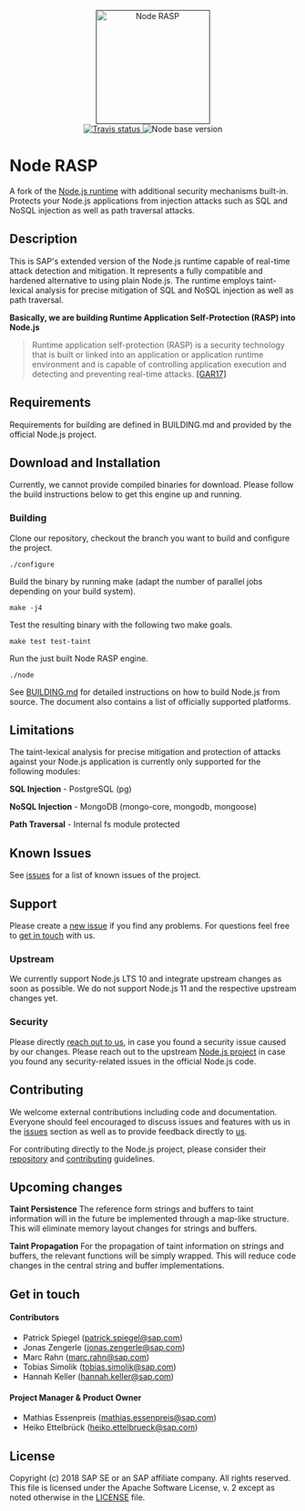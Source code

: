 <p align="center">
  <a href="">
    <img alt="Node RASP" src="logo.png" width="200"/>
  </a>
  <br>
  <a href="https://travis-ci.org/SAP/node-rasp">
    <img alt="Travis status" src="https://travis-ci.org/SAP/node-rasp.svg?branch=master"/>
  </a>
  <img alt="Node base version" src="https://img.shields.io/badge/node-v10.14.0-blue.svg"/>
</p>

# Node RASP

A fork of the [Node.js runtime](https://github.com/nodejs/node) with 
additional security mechanisms built-in. Protects your Node.js applications 
from injection attacks such as SQL and NoSQL injection as well as path 
traversal attacks.

## Description
This is SAP's extended version of the Node.js runtime capable of real-time 
attack detection and mitigation. It represents a fully compatible and hardened 
alternative to using plain Node.js. The runtime employs taint-lexical analysis 
for precise mitigation of SQL and NoSQL injection as well as path traversal.

**Basically, we are building 
Runtime Application Self-Protection (RASP) into Node.js**

> Runtime application self-protection (RASP) is a security technology that is 
> built or linked into an application or application runtime environment and is 
> capable of controlling application execution and detecting and preventing 
> real-time attacks. 
> [[GAR17]](https://www.gartner.com/it-glossary/runtime-application-self-protection-rasp/)

## Requirements
Requirements for building are defined in BUILDING.md and provided by the 
official Node.js project.

## Download and Installation
Currently, we cannot provide compiled binaries for download. Please follow 
the build instructions below to get this engine up and running.

### Building

Clone our repository, checkout the branch you want to build and configure 
the project.
```shell
./configure
```

Build the binary by running make (adapt the number of parallel jobs depending 
on your build system).
```shell
make -j4
```

Test the resulting binary with the following two make goals.
```shell
make test test-taint
```

Run the just built Node RASP engine.
```shell
./node
```

See [BUILDING.md](BUILDING.md) for detailed instructions on how to build
Node.js from source. The document also contains a list of
officially supported platforms.

## Limitations
The taint-lexical analysis for precise mitigation and protection of attacks 
against your Node.js application is currently only supported for the 
following modules:

**SQL Injection** - PostgreSQL (pg)

**NoSQL Injection** - MongoDB (mongo-core, mongodb, mongoose)

**Path Traversal** - Internal fs module protected

## Known Issues
See [issues](https://github.com/sap/node-rasp/issues) for a list of known 
issues of the project.

## Support
Please create a [new issue](https://github.com/sap/node-rasp/issues/new) 
if you find any problems. For questions feel free 
to [get in touch](#contributors) with us.

### Upstream
We currently support Node.js LTS 10 and integrate upstream changes as soon as 
possible. We do not support Node.js 11 and the respective upstream changes yet.

### Security
Please directly [reach out to us](#contributors), in case you found a security 
issue caused by our changes. Please reach out to the upstream 
[Node.js project](https://github.com/nodejs/node) in case you found any 
security-related issues in the official Node.js code.

## Contributing
We welcome external contributions including code and documentation. Everyone 
should feel encouraged to discuss issues and features with us in the 
[issues](https://github.com/sap/node-rasp/issues) section as well as to provide 
feedback directly to [us](#contributors).

For contributing directly to the Node.js project, please consider their 
[repository](https://github.com/nodejs/node/) and 
[contributing](https://github.com/nodejs/node/blob/master/CONTRIBUTING.md) 
guidelines.

## Upcoming changes
**Taint Persistence**
The reference form strings and buffers to taint information will in the future 
be implemented through a map-like structure. This will eliminate memory layout 
changes for strings and buffers.

**Taint Propagation**  For the propagation of taint information on strings and 
buffers, the relevant functions will be simply wrapped. This will reduce code 
changes in the central string and buffer implementations.

<a name="contributors"></a>
## Get in touch

#### Contributors
* Patrick Spiegel (patrick.spiegel@sap.com)
* Jonas Zengerle (jonas.zengerle@sap.com)
* Marc Rahn (marc.rahn@sap.com)
* Tobias Simolik (tobias.simolik@sap.com)
* Hannah Keller (hannah.keller@sap.com)

#### Project Manager & Product Owner
* Mathias Essenpreis (mathias.essenpreis@sap.com)
* Heiko Ettelbrück (heiko.ettelbrueck@sap.com)


## License

Copyright (c) 2018 SAP SE or an SAP affiliate company. All rights reserved.
This file is licensed under the Apache Software License, v. 2 except as noted 
otherwise in the [LICENSE](LICENSE) file.
